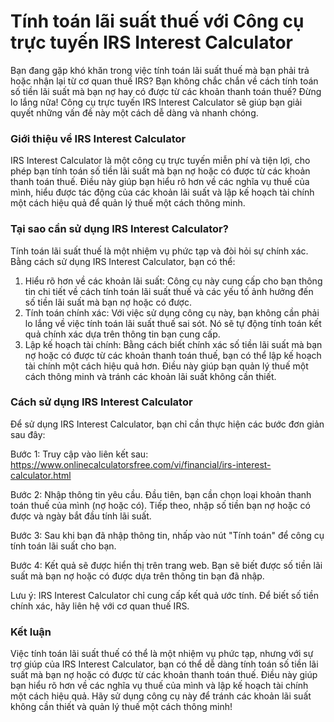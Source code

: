 Tính toán lãi suất thuế với Công cụ trực tuyến IRS Interest Calculator
======================================================================

Bạn đang gặp khó khăn trong việc tính toán lãi suất thuế mà bạn phải trả hoặc nhận lại từ cơ quan thuế IRS? Bạn không chắc chắn về cách tính toán số tiền lãi suất mà bạn nợ hay có được từ các khoản thanh toán thuế? Đừng lo lắng nữa! Công cụ trực tuyến IRS Interest Calculator sẽ giúp bạn giải quyết những vấn đề này một cách dễ dàng và nhanh chóng.

### Giới thiệu về IRS Interest Calculator

IRS Interest Calculator là một công cụ trực tuyến miễn phí và tiện lợi, cho phép bạn tính toán số tiền lãi suất mà bạn nợ hoặc có được từ các khoản thanh toán thuế. Điều này giúp bạn hiểu rõ hơn về các nghĩa vụ thuế của mình, hiểu được tác động của các khoản lãi suất và lập kế hoạch tài chính một cách hiệu quả để quản lý thuế một cách thông minh.

### Tại sao cần sử dụng IRS Interest Calculator?

Tính toán lãi suất thuế là một nhiệm vụ phức tạp và đòi hỏi sự chính xác. Bằng cách sử dụng IRS Interest Calculator, bạn có thể:

1. Hiểu rõ hơn về các khoản lãi suất: Công cụ này cung cấp cho bạn thông tin chi tiết về cách tính toán lãi suất thuế và các yếu tố ảnh hưởng đến số tiền lãi suất mà bạn nợ hoặc có được.
2. Tính toán chính xác: Với việc sử dụng công cụ này, bạn không cần phải lo lắng về việc tính toán lãi suất thuế sai sót. Nó sẽ tự động tính toán kết quả chính xác dựa trên thông tin bạn cung cấp.
3. Lập kế hoạch tài chính: Bằng cách biết chính xác số tiền lãi suất mà bạn nợ hoặc có được từ các khoản thanh toán thuế, bạn có thể lập kế hoạch tài chính một cách hiệu quả hơn. Điều này giúp bạn quản lý thuế một cách thông minh và tránh các khoản lãi suất không cần thiết.

### Cách sử dụng IRS Interest Calculator

Để sử dụng IRS Interest Calculator, bạn chỉ cần thực hiện các bước đơn giản sau đây:

Bước 1: Truy cập vào liên kết sau: <https://www.onlinecalculatorsfree.com/vi/financial/irs-interest-calculator.html>

Bước 2: Nhập thông tin yêu cầu. Đầu tiên, bạn cần chọn loại khoản thanh toán thuế của mình (nợ hoặc có). Tiếp theo, nhập số tiền bạn nợ hoặc có được và ngày bắt đầu tính lãi suất.

Bước 3: Sau khi bạn đã nhập thông tin, nhấp vào nút "Tính toán" để công cụ tính toán lãi suất cho bạn.

Bước 4: Kết quả sẽ được hiển thị trên trang web. Bạn sẽ biết được số tiền lãi suất mà bạn nợ hoặc có được dựa trên thông tin bạn đã nhập.

Lưu ý: IRS Interest Calculator chỉ cung cấp kết quả ước tính. Để biết số tiền chính xác, hãy liên hệ với cơ quan thuế IRS.

### Kết luận

Việc tính toán lãi suất thuế có thể là một nhiệm vụ phức tạp, nhưng với sự trợ giúp của IRS Interest Calculator, bạn có thể dễ dàng tính toán số tiền lãi suất mà bạn nợ hoặc có được từ các khoản thanh toán thuế. Điều này giúp bạn hiểu rõ hơn về các nghĩa vụ thuế của mình và lập kế hoạch tài chính một cách hiệu quả. Hãy sử dụng công cụ này để tránh các khoản lãi suất không cần thiết và quản lý thuế một cách thông minh!